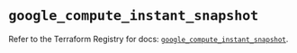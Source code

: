# `google_compute_instant_snapshot`

Refer to the Terraform Registry for docs: [`google_compute_instant_snapshot`](https://registry.terraform.io/providers/hashicorp/google/6.49.1/docs/resources/compute_instant_snapshot).
